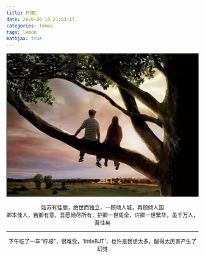 ```yaml
---
title: 柠檬🍋
date: 2020-06-15 21:53:17
categories: lemon
tags: lemon
mathjax: true
---
```


![image](heartbeat.jpeg)

<center>姑苏有佳丽，绝世而独立，一顾倾人城，再顾倾人国</center>

<center>卿本佳人，若卿有意，吾愿倾尽所有，护卿一世周全，许卿一世繁华，虽千万人，吾往矣</center>

<hr/>
<center>下午吃了一车“柠檬”，很难受，‘littleBJT’，也许是我想太多，酸得太厉害产生了幻觉</center>

